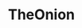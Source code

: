 ---
title: TheOnion
crosslinks:
- '2013'
- irlsmurfing
- nostalgia
- PrequelMemes
- metalgearsolid
- Drama
- theonionwasright
- ExpectationVsReality
- TotallyStraight
- FULLCOMMUNISM
- dolphinconspiracy
- Serendipity
---
